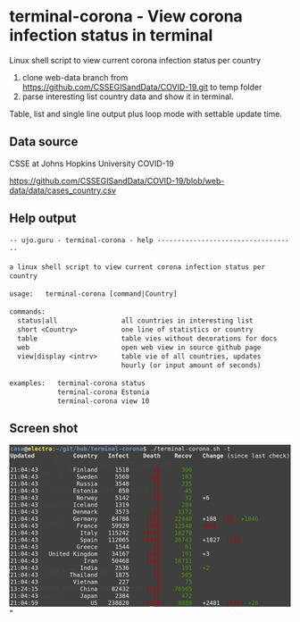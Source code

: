 # terminal-corona - View corona infection status in terminal

Linux shell script to view current corona infection status per country

1. clone web-data branch from https://github.com/CSSEGISandData/COVID-19.git to temp folder
2. parse interesting list country data and show it in terminal.

Table, list and single line output plus loop mode with settable update time.


## Data source

CSSE at Johns Hopkins University COVID-19

https://github.com/CSSEGISandData/COVID-19/blob/web-data/data/cases_country.csv


## Help output

	-- ujo.guru - terminal-corona - help -----------------------------------

	a linux shell script to view current corona infection status per country

	usage:	 terminal-corona [command|Country]

	commands:
	  status|all            	all countries in interesting list
	  short <Country>       	one line of statistics or country
	  table                 	table vies without decorations for docs
	  web                   	open web view in source github page
	  view|display <intrv>  	table vie of all countries, updates
	                        	hourly (or input amount of seconds)

	examples: 	terminal-corona status
				terminal-corona Estonia
				terminal-corona view 10

## Screen shot

![](terminal-corona.png)"
